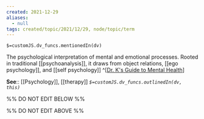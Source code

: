 ```yaml
---
created: 2021-12-29 
aliases:
  - null
tags: created/topic/2021/12/29, node/topic/term
---
```

`$=customJS.dv_funcs.mentionedIn(dv)`

The psychological interpretation of mental and emotional processes. Rooted in traditional [[psychoanalysis]], it draws from object relations, [[ego psychology]], and [[self psychology]]
^[[Dr. K's Guide to Mental Health](https://coaching.healthygamer.gg/guide)]

**See**:: [[Psychology]], [[therapy]]
*`$=customJS.dv_funcs.outlinedIn(dv, this)`*

%% DO NOT EDIT BELOW %%

%% DO NOT EDIT ABOVE %%

